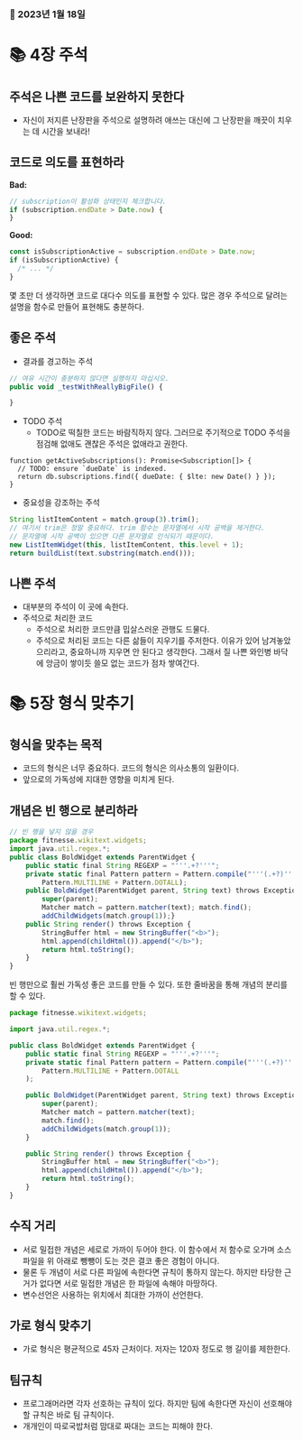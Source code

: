 ### 📅 2023년 1월 18일

# 📚 4장 주석

## 주석은 나쁜 코드를 보완하지 못한다

- 자신이 저지른 난장판을 주석으로 설명하려 애쓰는 대신에 그 난장판을 깨끗이 치우는 데 시간을 보내라!

## 코드로 의도를 표현하라

**Bad:**

```jsx
// subscription이 활성화 상태인지 체크합니다.
if (subscription.endDate > Date.now) {
}
```

**Good:**

```jsx
const isSubscriptionActive = subscription.endDate > Date.now;
if (isSubscriptionActive) {
  /* ... */
}
```

몇 초만 더 생각하면 코드로 대다수 의도를 표현할 수 있다. 많은 경우 주석으로 달려는 설명을 함수로 만들어 표현해도 충분하다.

## 좋은 주석

- 결과를 경고하는 주석

```jsx
// 여유 시간이 충분하지 않다면 실행하지 마십시오.
public void _testWithReallyBigFile() {

}
```

- TODO 주석
  - TODO로 떡칠한 코드는 바람직하지 않다. 그러므로 주기적으로 TODO 주석을 점검해 없애도 괜찮은 주석은 없애라고 권한다.

```tsx
function getActiveSubscriptions(): Promise<Subscription[]> {
  // TODO: ensure `dueDate` is indexed.
  return db.subscriptions.find({ dueDate: { $lte: new Date() } });
}
```

- 중요성을 강조하는 주석

```jsx
String listItemContent = match.group(3).trim();
// 여기서 trim은 정말 중요하다. trim 함수는 문자열에서 시작 공백을 제거한다.
// 문자열에 시작 공백이 있으면 다른 문자열로 인식되기 때문이다.
new ListItemWidget(this, listItemContent, this.level + 1);
return buildList(text.substring(match.end()));
```

## 나쁜 주석

- 대부분의 주석이 이 곳에 속한다.
- 주석으로 처리한 코드
  - 주석으로 처리한 코드만큼 밉살스러운 관행도 드물다.
  - 주석으로 처리된 코드는 다른 삶들이 지우기를 주저한다. 이유가 있어 남겨놓았으리라고, 중요하니까 지우면 안 된다고 생각한다. 그래서 질 나쁜 와인병 바닥에 앙금이 쌓이듯 쓸모 없는 코드가 점차 쌓여간다.

# 📚 5장 형식 맞추기

## 형식을 맞추는 목적

- 코드의 형식은 너무 중요하다. 코드의 형식은 의사소통의 일환이다.
- 앞으로의 가독성에 지대한 영향을 미치게 된다.

## 개념은 빈 행으로 분리하라

```jsx
// 빈 행을 넣지 않을 경우
package fitnesse.wikitext.widgets;
import java.util.regex.*;
public class BoldWidget extends ParentWidget {
	public static final String REGEXP = "'''.+?'''";
	private static final Pattern pattern = Pattern.compile("'''(.+?)'''",
		Pattern.MULTILINE + Pattern.DOTALL);
	public BoldWidget(ParentWidget parent, String text) throws Exception {
		super(parent);
		Matcher match = pattern.matcher(text); match.find();
		addChildWidgets(match.group(1));}
	public String render() throws Exception {
		StringBuffer html = new StringBuffer("<b>");
		html.append(childHtml()).append("</b>");
		return html.toString();
	}
}
```

빈 행만으로 훨씬 가독성 좋은 코드를 만들 수 있다. 또한 줄바꿈을 통해 개념의 분리를 할 수 있다.

```jsx
package fitnesse.wikitext.widgets;

import java.util.regex.*;

public class BoldWidget extends ParentWidget {
	public static final String REGEXP = "'''.+?'''";
	private static final Pattern pattern = Pattern.compile("'''(.+?)'''",
		Pattern.MULTILINE + Pattern.DOTALL
	);

	public BoldWidget(ParentWidget parent, String text) throws Exception {
		super(parent);
		Matcher match = pattern.matcher(text);
		match.find();
		addChildWidgets(match.group(1));
	}

	public String render() throws Exception {
		StringBuffer html = new StringBuffer("<b>");
		html.append(childHtml()).append("</b>");
		return html.toString();
	}
}
```

## 수직 거리

- 서로 밀접한 개념은 세로로 가까이 두어야 한다. 이 함수에서 저 함수로 오가며 소스 파일을 위 아래로 뺑뺑이 도는 것은 결코 좋은 경험이 아니다.
- 물론 두 개념이 서로 다른 파일에 속한다면 규칙이 통하지 않는다. 하지만 타당한 근거가 없다면 서로 밀접한 개념은 한 파일에 속해야 마땅하다.
- 변수선언은 사용하는 위치에서 최대한 가까이 선언한다.

## 가로 형식 맞추기

- 가로 형식은 평균적으로 45자 근처이다. 저자는 120자 정도로 행 길이를 제한한다.

## 팀규칙

- 프로그래머라면 각자 선호하는 규칙이 있다. 하지만 팀에 속한다면 자신이 선호해야 할 규칙은 바로 팀 규칙이다.
- 개개인이 따로국밥처럼 맘대로 짜대는 코드는 피해야 한다.
